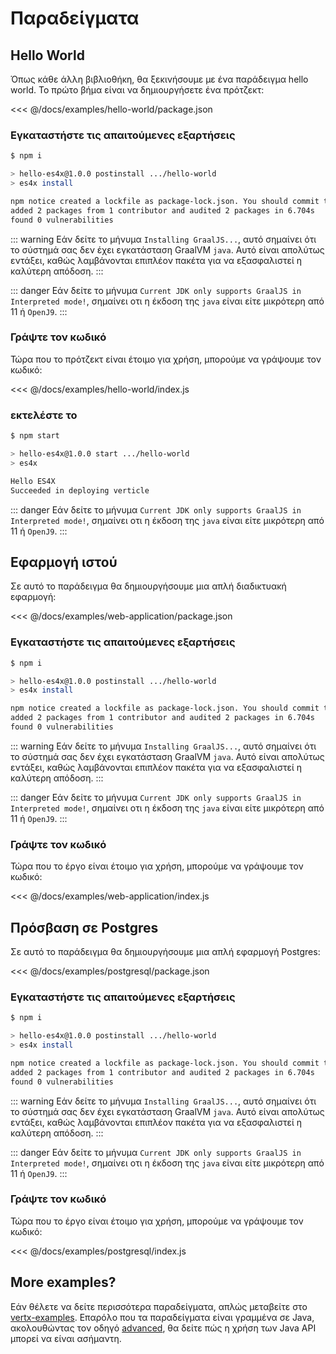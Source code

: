 # Παραδείγματα

## Hello World

Όπως κάθε άλλη βιβλιοθήκη, θα ξεκινήσουμε με ένα παράδειγμα hello world. Το πρώτο βήμα είναι να δημιουργήσετε ένα πρότζεκτ:

<<< @/docs/examples/hello-world/package.json

### Εγκαταστήστε τις απαιτούμενες εξαρτήσεις

```bash
$ npm i

> hello-es4x@1.0.0 postinstall .../hello-world
> es4x install

npm notice created a lockfile as package-lock.json. You should commit this file.
added 2 packages from 1 contributor and audited 2 packages in 6.704s
found 0 vulnerabilities
```

::: warning
Εάν δείτε το μήνυμα `Installing GraalJS...`, αυτό σημαίνει ότι το σύστημά σας δεν έχει εγκατάσταση GraalVM `java`.
Αυτό είναι απολύτως εντάξει, καθώς λαμβάνονται επιπλέον πακέτα για να εξασφαλιστεί η καλύτερη απόδοση.
:::

::: danger
Εάν δείτε το μήνυμα `Current JDK only supports GraalJS in Interpreted mode!`, σημαίνει οτι η έκδοση της `java` είναι είτε μικρότερη από 11 ή `OpenJ9`.
:::

### Γράψτε τον κωδικό

Τώρα που το πρότζεκτ είναι έτοιμο για χρήση, μπορούμε να γράψουμε τον κωδικό:

<<< @/docs/examples/hello-world/index.js

### εκτελέστε το

```bash
$ npm start

> hello-es4x@1.0.0 start .../hello-world
> es4x

Hello ES4X
Succeeded in deploying verticle
```

::: danger
Εάν δείτε το μήνυμα `Current JDK only supports GraalJS in Interpreted mode!`, σημαίνει οτι η έκδοση της `java` είναι είτε μικρότερη από 11 ή `OpenJ9`.
:::

## Εφαρμογή ιστού

Σε αυτό το παράδειγμα θα δημιουργήσουμε μια απλή διαδικτυακή εφαρμογή:

<<< @/docs/examples/web-application/package.json

### Εγκαταστήστε τις απαιτούμενες εξαρτήσεις

```bash
$ npm i

> hello-es4x@1.0.0 postinstall .../hello-world
> es4x install

npm notice created a lockfile as package-lock.json. You should commit this file.
added 2 packages from 1 contributor and audited 2 packages in 6.704s
found 0 vulnerabilities
```

::: warning
Εάν δείτε το μήνυμα `Installing GraalJS...`, αυτό σημαίνει ότι το σύστημά σας δεν έχει εγκατάσταση GraalVM `java`.
Αυτό είναι απολύτως εντάξει, καθώς λαμβάνονται επιπλέον πακέτα για να εξασφαλιστεί η καλύτερη απόδοση.
:::

::: danger
Εάν δείτε το μήνυμα `Current JDK only supports GraalJS in Interpreted mode!`, σημαίνει οτι η έκδοση της `java` είναι είτε μικρότερη από 11 ή `OpenJ9`.
:::

### Γράψτε τον κωδικό

Τώρα που το έργο είναι έτοιμο για χρήση, μπορούμε να γράψουμε τον κωδικό:

<<< @/docs/examples/web-application/index.js

## Πρόσβαση σε Postgres

Σε αυτό το παράδειγμα θα δημιουργήσουμε μια απλή εφαρμογή Postgres:

<<< @/docs/examples/postgresql/package.json

### Εγκαταστήστε τις απαιτούμενες εξαρτήσεις

```bash
$ npm i

> hello-es4x@1.0.0 postinstall .../hello-world
> es4x install

npm notice created a lockfile as package-lock.json. You should commit this file.
added 2 packages from 1 contributor and audited 2 packages in 6.704s
found 0 vulnerabilities
```

::: warning
Εάν δείτε το μήνυμα `Installing GraalJS...`, αυτό σημαίνει ότι το σύστημά σας δεν έχει εγκατάσταση GraalVM `java`.
Αυτό είναι απολύτως εντάξει, καθώς λαμβάνονται επιπλέον πακέτα για να εξασφαλιστεί η καλύτερη απόδοση.
:::

::: danger
Εάν δείτε το μήνυμα `Current JDK only supports GraalJS in Interpreted mode!`, σημαίνει οτι η έκδοση της `java` είναι είτε μικρότερη από 11 ή `OpenJ9`.
:::

### Γράψτε τον κωδικό

Τώρα που το έργο είναι έτοιμο για χρήση, μπορούμε να γράψουμε τον κωδικό:

<<< @/docs/examples/postgresql/index.js

## More examples?

Εάν θέλετε να δείτε περισσότερα παραδείγματα, απλώς μεταβείτε στο [vertx-examples](https://github.com/vert-x3/vertx-examples). Eπαρόλο που τα παραδείγματα είναι γραμμένα σε Java, ακολουθώντας τον  οδηγό [advanced](../advanced), θα δείτε πώς η χρήση των Java API μπορεί να είναι ασήμαντη.
